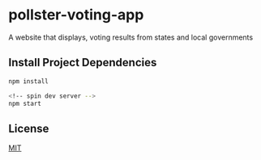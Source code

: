 # pollster-voting-app
A website that displays, voting results from states and local governments

## Install Project Dependencies

```bash
npm install 

<!-- spin dev server -->
npm start

```

## License
[MIT](https://choosealicense.com/licenses/mit/)

